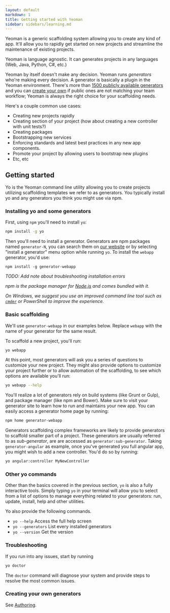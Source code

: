 ```yaml
---
layout: default
markdown: 1
title: Getting started with Yeoman
sidebar: sidebars/learning.md
---
```


Yeoman is a generic scaffolding system allowing you to create any kind of app. It'll allow you to rapidly get started on new projects and streamline the maintenance of existing projects.

Yeoman is language agnostic. It can generates projects in any languages (Web, Java, Python, C#, etc.)

Yeoman by itself doesn't make any decision. Yeoman runs _generators_ who're making every decision. A generator is basically a plugin in the Yeoman environment. There's more than [1500 publicly available generators](/generators) and you can [create your own](/authoring) if public ones are not matching your team workflow; Yeoman is always the right choice for your scaffolding needs.

Here's a couple common use cases:

- Creating new projects rapidly
- Creating section of your project (how about creating a new controller with unit tests?)
- Creating packages
- Bootstrapping new services
- Enforcing standards and latest best practices in any new app components.
- Promote your project by allowing users to bootstrap new plugins
- Etc, etc

## Getting started

Yo is the Yeoman command line utility allowing you to create projects utilizing scaffolding templates we refer to as generators. You typically install yo and any generators you think you might use via npm.

### Installing yo and some generators

First, using `npm` you'll need to install `yo`:

```sh
npm install -g yo
```

Then you'll need to install a generator. Generators are npm packages named `generator-N`, you can search them on [our website](/generators) or by selecting "install a generator" menu option while running `yo`. To install the `webapp` generator, you'd use:

```
npm install -g generator-webapp
```

*TODO: Add note about troubleshooting installation errors*

*npm is the package manager for [Node.js](https://nodejs.org/) and comes bundled with it.*

*On Windows, we suggest you use an improved command line tool such as [`cmder`](http://cmder.net/) or PowerShell to improve the experience.*


### Basic scaffolding

We'll use `generator-webapp` in our examples below. Replace `webapp` with the name of your generator for the same result.

To scaffold a new project, you'll run:

```sh
yo webapp
```

At this point, most generators will ask you a series of questions to customize your new project. They might also provide options to customize your project further or to allow automation of the scaffolding, to see which options are available you'll run:

```sh
yo webapp --help
```

You'll realize a lot of generators rely on build systems (like Grunt or Gulp), and package manager (like npm and Bower). Make sure to visit your generator site to learn how to run and maintains your new app. You can easily access a generator home page by running:

```sh
npm home generator-webapp
```

Generators scaffolding complex frameworks are likely to provide generators to scaffold smaller part of a project. These generators are usually referred to as _sub-generator_, are are accessed as `generator:sub-generator`. Taking `generator-angular` as example, once you've generated you full angular app, you might wish to add a new controller. You'd do so by running:

```sh
yo angular:controller MyNewController
```


### Other yo commands

Other than the basics covered in the previous section, `yo` is also a fully interactive tools. Simply typing `yo` in your terminal will allow you to select from a list of options to manage everything related to your generators: run, update, install, help and other utilities.

Yo also provide the following commands.

- `yo --help` Access the full help screen
- `yo --generators` List every installed generators
- `yo --version` Get the version


### Troubleshooting

If you run into any issues, start by running

```sh
yo doctor
```

The `doctor` command will diagnose your system and provide steps to resolve the most common issues.


### Creating your own generators

See [Authoring](/authoring).
